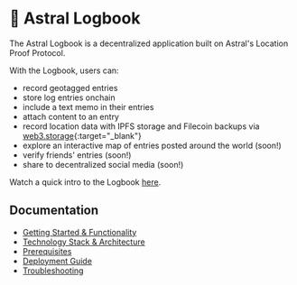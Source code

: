 # 🧭 Astral Logbook

The Astral Logbook is a decentralized application built on Astral's Location Proof Protocol.

With the Logbook, users can:

- record geotagged entries
- store log entries onchain
- include a text memo in their entries
- attach content to an entry
- record location data with IPFS storage and Filecoin backups via [web3.storage](https://web3.storage/){:target="_blank"}
- explore an interactive map of entries posted around the world (soon!)
- verify friends' entries (soon!)
- share to decentralized social media (soon!)

Watch a quick intro to the Logbook <a href="https://www.loom.com/share/f1ad5b18db5f444688ccf949ac8fa1bd?sid=52720614-8ac7-4041-bb73-b646f4c58f7b" target="_blank">here</a>.

## Documentation

- [Getting Started & Functionality](./getting-started.md)
- [Technology Stack & Architecture](./technology-stack.md)
- [Prerequisites](./prerequisites.md)
- [Deployment Guide](./deployment-guide.md)
- [Troubleshooting](./troubleshooting.md)
